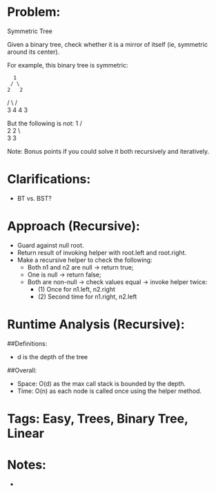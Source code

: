 # Problem:
  Symmetric Tree
  
  Given a binary tree, check whether it is a mirror of itself (ie, symmetric around its center).

  For example, this binary tree is symmetric:

      1
     / \
    2   2
   / \ / \
  3  4 4  3

  But the following is not:
      1
     / \
    2   2
     \   \
     3    3

  Note:
  Bonus points if you could solve it both recursively and iteratively.
  
# Clarifications:
  - BT vs. BST?

# Approach (Recursive):
  - Guard against null root.
  - Return result of invoking helper with root.left and root.right.
  - Make a recursive helper to check the following:
    - Both n1 and n2 are null -> return true;
    - One is null -> return false; 
    - Both are non-null -> check values equal -> invoke helper twice:
      - (1) Once for n1.left, n2.right
      - (2) Second time for n1.right, n2.left

# Runtime Analysis (Recursive):
##Definitions:
  - d is the depth of the tree

##Overall:
  - Space: O(d) as the max call stack is bounded by the depth.
  - Time: O(n) as each node is called once using the helper method.

# Tags: Easy, Trees, Binary Tree, Linear

# Notes:
  - 